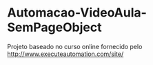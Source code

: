 # Automacao-VideoAula-SemPageObject
Projeto baseado no curso online fornecido pelo http://www.executeautomation.com/site/
